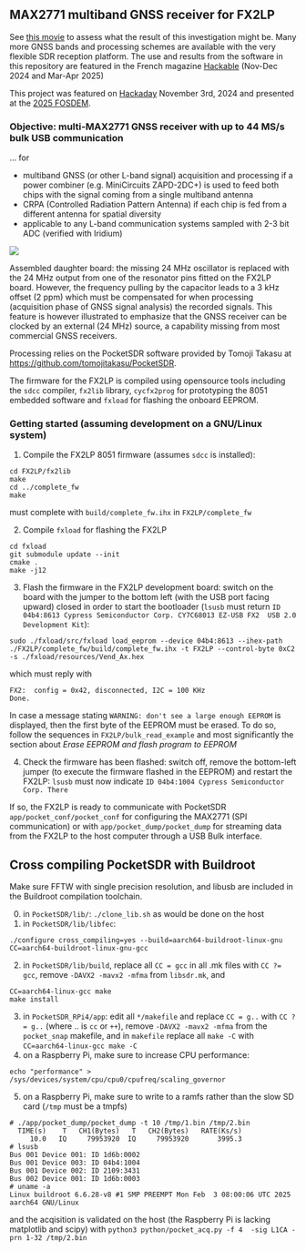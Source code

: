 ## MAX2771 multiband GNSS receiver for FX2LP

See [this movie](https://www.youtube.com/watch?v=B5UcFnkbXIk) to assess what the result of this
investigation might be. Many more GNSS bands and processing schemes are available with the very
flexible SDR reception platform. The use and results from the software in this repository
are featured in the French magazine <a href="https://connect.ed-diamond.com/hackable/hk-057/programmation-usb-sous-gnu-linux-application-du-fx2lp-pour-un-recepteur-de-radio-logicielle-dedie-aux-signaux-de-navigation-par-satellite-1-2">Hackable</a> (Nov-Dec 2024 and Mar-Apr 2025)

This project was featured on [Hackaday](https://hackaday.com/2024/11/03/gnss-reception-with-clone-sdr-board/)
November 3rd, 2024 and presented at the [2025 FOSDEM](https://www.fosdem.org/2025/schedule/event/fosdem-2025-4150-broadband-data-transfer-over-usb-for-gnu-linux-1-2-ghz-l-band-sdr-receiver-dedicated-to-gnss-and-other-reception-interfacing-with-pocketsdr-gnu-radio-and-gnss-sdr/).

### Objective: multi-MAX2771 GNSS receiver with up to 44 MS/s bulk USB communication

... for
* multiband GNSS (or other L-band signal) acquisition and processing if a power combiner 
(e.g. MiniCircuits ZAPD-2DC+) is used to feed both chips with the signal coming from a 
single multiband antenna
* CRPA (Controlled Radiation Pattern Antenna) if each chip is fed from a different
antenna for spatial diversity
* applicable to any L-band communication systems sampled with 2-3 bit ADC (verified with
Iridium)

<img src="HW/IMG_20240629_113625_461small.jpg">

Assembled daughter board: the missing 24 MHz oscillator is replaced with the 
24 MHz output from one of the resonator pins fitted on the FX2LP board. However,
the frequency pulling by the capacitor leads to a 3 kHz offset (2 ppm) which must
be compensated for when processing (acquisition phase of GNSS signal analysis) the
recorded signals. This feature is however illustrated to emphasize that the GNSS
receiver can be clocked by an external (24 MHz) source, a capability missing from most
commercial GNSS receivers.

Processing relies on the PocketSDR software provided by Tomoji Takasu at
https://github.com/tomojitakasu/PocketSDR.

The firmware for the FX2LP is compiled using opensource tools including the
``sdcc`` compiler, ``fx2lib`` library, ``cycfx2prog`` for prototyping the 8051 embedded
software and  ``fxload`` for flashing the onboard EEPROM.

### Getting started (assuming development on a GNU/Linux system)

1. Compile the FX2LP 8051 firmware (assumes ``sdcc`` is installed):
```
cd FX2LP/fx2lib
make
cd ../complete_fw
make
```
must complete with ``build/complete_fw.ihx`` in ``FX2LP/complete_fw``

2. Compile ``fxload`` for flashing the FX2LP
```
cd fxload
git submodule update --init
cmake .
make -j12
```

3. Flash the firmware in the FX2LP development board: switch on the board with the jumper to the bottom left (with the USB port facing
upward) closed in order to start the bootloader (``lsusb`` must return ``ID 04b4:8613 Cypress Semiconductor Corp. CY7C68013 EZ-USB FX2 
USB 2.0 Development Kit``):
```
sudo ./fxload/src/fxload load_eeprom --device 04b4:8613 --ihex-path ./FX2LP/complete_fw/build/complete_fw.ihx -t FX2LP --control-byte 0xC2 -s ./fxload/resources/Vend_Ax.hex
```
which must reply with
```
FX2:  config = 0x42, disconnected, I2C = 100 KHz
Done.
```

In case a message stating ``WARNING: don't see a large enough EEPROM`` is displayed, then the first byte of the EEPROM must be erased. To do so,
follow the sequences in ``FX2LP/bulk_read_example`` and most significantly the section about *Erase EEPROM and flash program to EEPROM*

4. Check the firmware has been flashed: switch off, remove the bottom-left jumper (to execute the firmware flashed in the EEPROM) and
restart the FX2LP: ``lsusb`` must now indicate ``ID 04b4:1004 Cypress Semiconductor Corp. There``

If so, the FX2LP is ready to communicate with PocketSDR ``app/pocket_conf/pocket_conf`` for configuring the MAX2771 (SPI communication)
or with ``app/pocket_dump/pocket_dump`` for streaming data from the FX2LP to the host computer through a USB Bulk interface.

## Cross compiling PocketSDR with Buildroot

Make sure FFTW with single precision resolution, and libusb are included 
in the Buildroot compilation toolchain.

0. in ``PocketSDR/lib/``: ``./clone_lib.sh`` as would be done on the host
1. in ``PocketSDR/lib/libfec``: 
```
./configure cross_compiling=yes --build=aarch64-buildroot-linux-gnu CC=aarch64-buildroot-linux-gnu-gcc
```
2. in ``PocketSDR/lib/build``, replace all ``CC = gcc`` in all .mk files with
``CC ?= gcc``, remove ``-DAVX2 -mavx2 -mfma`` from ``libsdr.mk``, and 
```
CC=aarch64-linux-gcc make
make install
```
3. in ``PocketSDR_RPi4/app``: edit all ``*/makefile`` and replace ``CC = g..``
with ``CC ?= g..`` (where .. is ``cc`` or ``++``), remove ``-DAVX2 -mavx2 -mfma``
from the ``pocket_snap`` makefile, and in ``makefile`` replace 
all ``make -C`` with ``CC=aarch64-linux-gcc make -C``
4. on a Raspberry Pi, make sure to increase CPU performance:
```
echo "performance" > /sys/devices/system/cpu/cpu0/cpufreq/scaling_governor
```
5. on a Raspberry Pi, make sure to write to a ramfs rather than the slow
SD card (``/tmp`` must be a tmpfs)

```
# ./app/pocket_dump/pocket_dump -t 10 /tmp/1.bin /tmp/2.bin
  TIME(s)    T   CH1(Bytes)   T   CH2(Bytes)   RATE(Ks/s)
     10.0   IQ     79953920  IQ     79953920       3995.3
# lsusb
Bus 001 Device 001: ID 1d6b:0002
Bus 001 Device 003: ID 04b4:1004
Bus 001 Device 002: ID 2109:3431
Bus 002 Device 001: ID 1d6b:0003
# uname -a
Linux buildroot 6.6.28-v8 #1 SMP PREEMPT Mon Feb  3 08:00:06 UTC 2025 aarch64 GNU/Linux
```
and the acqisition is validated on the host (the Raspberry Pi is lacking matplotlib and scipy)
with ``python3 python/pocket_acq.py -f 4  -sig L1CA -prn 1-32 /tmp/2.bin``
